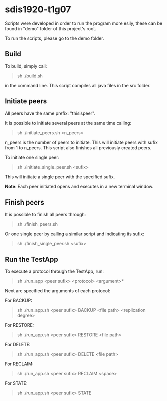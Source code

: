 # sdis1920-t1g07
Scripts were developed in order to run the program more esily, these can be found in "demo" folder of this project's root.

To run the scripts, please go to the demo folder.


## Build
To build, simply call:
  > sh ./build.sh

in the command line. This script compiles all java files in the src folder.


## Initiate peers
All peers have the same prefix: "thisispeer".

It is possible to initiate several peers at the same time calling:
 > sh ./initiate_peers.sh <n_peers\>

n_peers is the number of peers to initiate.
This will initiate peers with sufix from 1 to n_peers.
This script also finishes all previously created peers.

To initiate one single peer:
 > sh ./initiate_single_peer.sh <sufix\>

This will initiate a single peer with the specified sufix.

**Note**: Each peer initiated opens and executes in a new terminal window.


## Finish peers 
It is possible to finish all peers through:
 > sh ./finish_peers.sh

Or one single peer by calling a similar script and indicating its sufix:
 > sh ./finish_single_peer.sh <sufix\>


## Run the TestApp
To execute a protocol through the TestApp, run:
 > sh ./run_app <peer sufix\> <protocol\> <argument\>*

Next are specified the arguments of each protocol:

For BACKUP:
 > sh ./run_app.sh <peer sufix\> BACKUP <file path\> <replication degree\>

For RESTORE:
 > sh ./run_app.sh <peer sufix\> RESTORE <file path\>

For DELETE:
 > sh ./run_app.sh <peer sufix\> DELETE <file path\>

For RECLAIM:
 > sh ./run_app.sh <peer sufix\> RECLAIM <space\>

For STATE:
 > sh ./run_app.sh <peer sufix\> STATE
